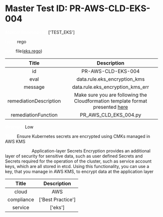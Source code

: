 



# Master Test ID: PR-AWS-CLD-EKS-004


***<font color="white">Master Snapshot Id:</font>*** ['TEST_EKS']

***<font color="white">type:</font>*** rego

***<font color="white">rule:</font>*** file([eks.rego])  
  
  
  
  

|Title|Description|
| :---: | :---: |
|id|PR-AWS-CLD-EKS-004|
|eval|data.rule.eks_encryption_kms|
|message|data.rule.eks_encryption_kms_err|
|remediationDescription|Make sure you are following the Cloudformation template format presented <a href='https://docs.aws.amazon.com/AWSCloudFormation/latest/UserGuide/aws-properties-eks-cluster-encryptionconfig.html#cfn-eks-cluster-encryptionconfig-provider' target='_blank'>here</a>|
|remediationFunction|PR_AWS_CLD_EKS_004.py|


***<font color="white">Severity:</font>*** Low

***<font color="white">Title:</font>*** Ensure Kubernetes secrets are encrypted using CMKs managed in AWS KMS

***<font color="white">Description:</font>*** Application-layer Secrets Encryption provides an additional layer of security for sensitive data, such as user defined Secrets and Secrets required for the operation of the cluster, such as service account keys, which are all stored in etcd. Using this functionality, you can use a key, that you manage in AWS KMS, to encrypt data at the application layer  
  
  

|Title|Description|
| :---: | :---: |
|cloud|AWS|
|compliance|['Best Practice']|
|service|['eks']|



[eks.rego]: https://github.com/prancer-io/prancer-compliance-test/tree/master/aws/cloud/eks.rego
